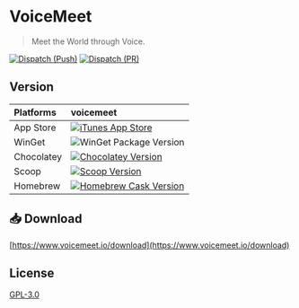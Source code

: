 # VoiceMeet

> Meet the World through Voice.

[![Dispatch (Push)](https://github.com/VoiceMeet/voicemeet/actions/workflows/dispatch-push.yml/badge.svg)](https://github.com/VoiceMeet/voicemeet/actions/workflows/dispatch-push.yml)
[![Dispatch (PR)](https://github.com/VoiceMeet/voicemeet/actions/workflows/dispatch-pr.yml/badge.svg)](https://github.com/VoiceMeet/voicemeet/actions/workflows/dispatch-pr.yml)

## Version

| Platforms  | voicemeet                                                                                                                                                                                                                                               |
|:-----------|:--------------------------------------------------------------------------------------------------------------------------------------------------------------------------------------------------------------------------------------------------------|
| App Store  | [![iTunes App Store](https://img.shields.io/itunes/v/6747063418)](https://apps.apple.com/app/id6747063418)                                                                                                                                              |
| WinGet     | ![WinGet Package Version](https://img.shields.io/winget/v/VoiceMeet.VoiceMeet)                                                                                                                                                                              |
| Chocolatey | [![Chocolatey Version](https://img.shields.io/chocolatey/v/voicemeet)](https://community.chocolatey.org/packages/voicemeet)                                                                                                                             |
| Scoop      | [![Scoop Version](https://img.shields.io/scoop/v/voicemeet?bucket=https%253A%252F%252Fgithub.com%252FVoiceMeet%252Fscoop-bucket)](https://scoop.sh/#/apps?q=voicemeet&o=false)                                                                          |
| Homebrew   | [![Homebrew Cask Version](https://img.shields.io/badge/dynamic/json.svg?url=https://raw.githubusercontent.com/VoiceMeet/homebrew-casks/main/Info/voicemeet.json&query=$.casks.[0].version&label=homebrew)](https://github.com/VoiceMeet/homebrew-casks) |

## 📥 Download

[https://www.voicemeet.io/download](https://www.voicemeet.io/download)

## License

[GPL-3.0](./LICENSE)
